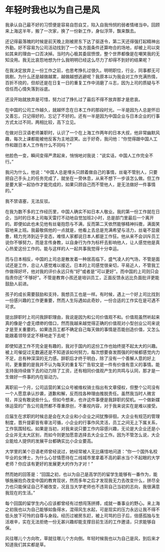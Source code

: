 # 年轻时我也以为自己是风

我承认自己最不好的习惯便是容易自怨自艾，陷入自我怜悯的弱者情绪当中。回顾来上海这半年，搬了一次家，换了一份新工作，身似浮萍，飘来飘去。

还记得最落魄的时候是前天晚上刚被房东下达了驱逐令，第二天还得强打起精神出外勤。好不容易为公司活动找到了一个各方面条件还算吻合的场地，却被上司以突如其来的理由一口否决掉。当时内心极其委屈愤恨，整个世界都像是在嘲笑我的无知没用。我无比哀怨地想为什么我明明已经这么尽力了却得不到好的结果呢？

在我决定放弃上一份工作之前，也思考挣扎过很久。明明职位，行业，同事都无可挑剔，为什么还是越做越累，越做越想逃避呢？我原本以为我会对工作充满热情，百折不挠的，但却还是在日复一日的重复工作中消磨了斗志，因为上司的质疑与不信任而心情失落到谷底。

还没开始就放弃是可惜，努力过了挣扎过了最后不得不放弃那才是悲哀。

在中国的公司工作越久，就越怀念在日本工作的那段时光。一半是因为人总是怀旧又善忘，只记得好的，忘记了不好的。还有一半是因为中国企业与日本企业的行事方式太过不同，两相比较，高下立见。

在做对日汉语老师兼职时，认识了一个在上海工作两年的日本大叔，他非常幽默风趣，每次上课都能被他反客为主地逗笑。出于好奇，我问他：“你觉得跟中国人工作和跟日本人工作有什么不同吗？”

他脸色一变，瞬间变得严肃起来，悄悄地对我说：“说实话，中国人工作完全不行。”

我问为什么，他说：“中国人总是埋头只顾着做自己的事情，丝毫不管别人，只要把自己手头上的任务完成了，就坐在一旁休息，从来不想下一步该怎么做。但工作是要大家一起协作才能完成的，如果只顾自己而不管他人，是无法做好一件事情的。”

我不禁语塞，无法反驳。

在我为数不多的工作经历里，中国人确实不如日本人敬业。我的第一份工作就在日企，当时的日本上司每天雷打不动地自觉加班2小时，总是部门里最后一个离开的。即便如此也未见他有丝毫抱怨与不满，反而第二天依然能够精神抖擞，满面笑容地来上班。我最敬佩他的一点就是，他看上去总是充满希望与活力，丝毫不显疲惫，精力充沛到近乎变态，难怪人家都说日本人都是工作狂。他从来不会训斥员工说你不够努力，而是言传身教，以自身行为作为标杆去影响他人，让人感觉他是真心热爱这份工作的。能与这样的人一起共事我觉得十分幸运。

而与日本相反，中国的上司总是散发着一种居高临下，盛气凌人的气场，不管是面试还是工作，总让人感觉难以接近。日本的上司感觉很亲切，平易近人，不管我工作做得好坏，他对我的评价永远只有“好”或者是“可以更好”。而中国的上司则只会指责你还“不够好”。不管是教育小孩还是培训员工，正面反馈永远比负面批评更能鼓励人前进。

孩子的成长需要鼓励和支持，我想员工也是一样。有时候，遇上一个好上司比找到一份感兴趣的工作更重要，然而人生际遇如此奇妙，一份合适的工作实在是可遇不可求。

提出辞职时上司问我辞职理由，我说是因为和公司价值观不和。价值观虽然听起来真的像是个虚无缥缈的借口，然而我越来越觉得正确的价值观对小型创业公司来说才是至关重要的。如果连员工都不确定自己每天做的事情是否能创造价值，又怎么能跟着领导坚定不移地走下去呢？

即使知道工作不完全是有趣的，我对于国内的这份工作也始终提不起太大的兴趣。被上司催促过无数遍还是不知道该如何努力，每次想要奋发图强的时候都感觉内力不足，总有种深深的无力感。辞职后才终于明白，除了没有一个善解人意的好上司，更重要的是我并不认为每天的重复写广告软文是一件有价值有意义的事情。能支持我持续做下去的动力除了工资，还有相同价值观产生的共鸣与认同，那才是一生做好一件事的内在驱动力。

离职前一个月，公司运营的某公众号被维权骑士指出有文章侵权，但整个公司没有一个人愿意承认抄袭，道歉和解，反而找各种理由推脱责任。虽然我当时人微言轻，并没有敢说些什么，但如今想来，也许这件事便是我辞职的契机。一个做新媒体运营的广告公司竟然都不尊重原创，不重视内容，对于我来说实在是难以接受。

应届生在求职的时候总是会在大企业和小企业之间犹豫徘徊，大企业有规范的管理制度，晋升提薪皆有章法可循，小企业的行事作风灵活，员工之间无上下属关系，工作氛围轻松。如果是当初，对我来说只要工作内容感兴趣，无论是大企业还是小企业并无太大区别，而如今则更加愿意选择去大企业工作。因为不管怎么说，大企业能给人提供的发展平台都确实比小企业要高。

大学里的某个日语老师曾经说过，她经常被人无比痛惜地问道：“你一个国外名校毕业的女博士，为什么心甘情愿待在二线城市里拿着不高的薪水当个不起眼的大学老师？你应该有更好的发展更大的作为才对！”

然而她的回答是：“回国之初，也以为自己是高学历的留学生能够有一番作为，能够施展抱负改变中国的教育现状，然而多年之后才发现我无力去改变什么，拼尽全力也只能保证自己不被改变，况且当大学老师也不违背自己当初的志向，我很满意我现在的生活。”

每个回国的留学生内心应该都曾经有过想闯荡拼搏，成就一番事业的野心。来上海之初我也以为自己能够如鱼得水，混得风生水起，可是现实的压力永远让我不得不低头放下可怜的自尊与身段。经历过被房东赶，被上司骂的日子后，倍感孤独与生活艰辛，实在无法拒绝一份无甚兴趣却能支撑目前生活的工作邀请，只求能够自保。

风往哪儿个方向吹，草就往哪儿个方向倒。年轻时候我也以为自己是风，到后来才知道我们其实都是草。